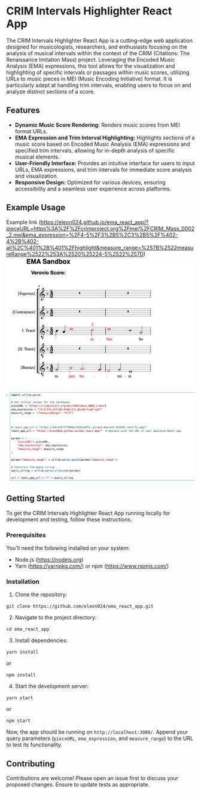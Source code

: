 
# CRIM Intervals Highlighter React App

The CRIM Intervals Highlighter React App is a cutting-edge web application designed for musicologists, researchers, and enthusiasts focusing on the analysis of musical intervals within the context of the CRIM (Citations: The Renaissance Imitation Mass) project. Leveraging the Encoded Music Analysis (EMA) expressions, this tool allows for the visualization and highlighting of specific intervals or passages within music scores, utilizing URLs to music pieces in MEI (Music Encoding Initiative) format. It is particularly adept at handling trim intervals, enabling users to focus on and analyze distinct sections of a score.

## Features

- **Dynamic Music Score Rendering:** Renders music scores from MEI format URLs.
- **EMA Expression and Trim Interval Highlighting:** Highlights sections of a music score based on Encoded Music Analysis (EMA) expressions and specified trim intervals, allowing for in-depth analysis of specific musical elements.
- **User-Friendly Interface:** Provides an intuitive interface for users to input URLs, EMA expressions, and trim intervals for immediate score analysis and visualization.
- **Responsive Design:** Optimized for various devices, ensuring accessibility and a seamless user experience across platforms.

## Example Usage
Example link (https://eleon024.github.io/ema_react_app/?pieceURL=https%3A%2F%2Fcrimproject.org%2Fmei%2FCRIM_Mass_0002_2.mei&ema_expression=%2F4-5%2F3%2B5%2C3%2B5%2F%402-4%2B%402-all%2C%401%2B%401%2Fhighlight&measure_range=%257B%2522measureRange%2522%253A%2520%25224-5%2522%257D)
![Example Output of Rendering](images/example_output.png)
![Example Usage in Jupyter or Colab Notebook](images/example_usage_in_NB.png)

## Getting Started

To get the CRIM Intervals Highlighter React App running locally for development and testing, follow these instructions.

### Prerequisites

You'll need the following installed on your system:
- Node.js (https://nodejs.org)
- Yarn (https://yarnpkg.com/) or npm (https://www.npmjs.com/)

### Installation

1. Clone the repository:
```
git clone https://github.com/eleon024/ema_react_app.git
```

2. Navigate to the project directory:
```
cd ema_react_app
```

3. Install dependencies:
```
yarn install
```
or
```
npm install
```

4. Start the development server:
```
yarn start
```
or
```
npm start
```

Now, the app should be running on `http://localhost:3000/`. Append your query parameters (`pieceURL`, `ema_expression`, and `measure_range`) to the URL to test its functionality.

## Contributing

Contributions are welcome! Please open an issue first to discuss your proposed changes. Ensure to update tests as appropriate.


